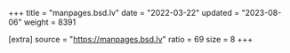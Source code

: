 +++
title = "manpages.bsd.lv"
date = "2022-03-22"
updated = "2023-08-06"
weight = 8391

[extra]
source = "https://manpages.bsd.lv"
ratio = 69
size = 8
+++
